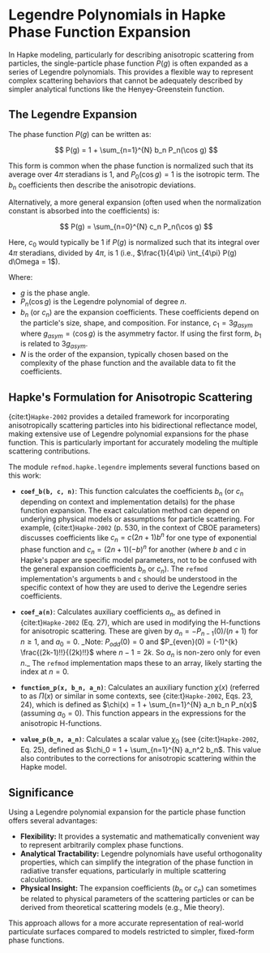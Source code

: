 # Legendre Polynomials in Hapke Phase Function Expansion

In Hapke modeling, particularly for describing anisotropic scattering from particles, the single-particle phase function $P(g)$ is often expanded as a series of Legendre polynomials. This provides a flexible way to represent complex scattering behaviors that cannot be adequately described by simpler analytical functions like the Henyey-Greenstein function.

## The Legendre Expansion

The phase function $P(g)$ can be written as:

$$
P(g) = 1 + \sum_{n=1}^{N} b_n P_n(\cos g)
$$

This form is common when the phase function is normalized such that its average over $4\pi$ steradians is 1, and $P_0(\cos g) = 1$ is the isotropic term. The $b_n$ coefficients then describe the anisotropic deviations.

Alternatively, a more general expansion (often used when the normalization constant is absorbed into the coefficients) is:

$$
P(g) = \sum_{n=0}^{N} c_n P_n(\cos g)
$$

Here, $c_0$ would typically be 1 if $P(g)$ is normalized such that its integral over $4\pi$ steradians, divided by $4\pi$, is 1 (i.e., $\frac{1}{4\pi} \int_{4\pi} P(g) d\Omega = 1$).

Where:

- $g$ is the phase angle.
- $P_n(\cos g)$ is the Legendre polynomial of degree $n$.
- $b_n$ (or $c_n$) are the expansion coefficients. These coefficients depend on the particle's size, shape, and composition. For instance, $c_1 = 3g_{asym}$ where $g_{asym} = \langle \cos g \rangle$ is the asymmetry factor. If using the first form, $b_1$ is related to $3g_{asym}$.
- $N$ is the order of the expansion, typically chosen based on the complexity of the phase function and the available data to fit the coefficients.

## Hapke's Formulation for Anisotropic Scattering

{cite:t}`Hapke-2002` provides a detailed framework for incorporating anisotropically scattering particles into his bidirectional reflectance model, making extensive use of Legendre polynomial expansions for the phase function. This is particularly important for accurately modeling the multiple scattering contributions.

The module `refmod.hapke.legendre` implements several functions based on this work:

- **`coef_b(b, c, n)`**: This function calculates the coefficients $b_n$ (or $c_n$ depending on context and implementation details) for the phase function expansion. The exact calculation method can depend on underlying physical models or assumptions for particle scattering.
  For example, {cite:t}`Hapke-2002` (p. 530, in the context of CBOE parameters) discusses coefficients like $c_n = c(2n+1)b^n$ for one type of exponential phase function and $c_n = (2n+1)(-b)^n$ for another (where $b$ and $c$ in Hapke's paper are specific model parameters, not to be confused with the general expansion coefficients $b_n$ or $c_n$). The `refmod` implementation's arguments `b` and `c` should be understood in the specific context of how they are used to derive the Legendre series coefficients.

- **`coef_a(n)`**: Calculates auxiliary coefficients $a_n$, as defined in {cite:t}`Hapke-2002` (Eq. 27), which are used in modifying the H-functions for anisotropic scattering. These are given by $a_n = -P_{n-1}(0) / (n+1)$ for $n \ge 1$, and $a_0 = 0$.
  _Note: $P_{odd}(0)=0$ and $P_{even}(0) = (-1)^{k} \frac{(2k-1)!!}{(2k)!!}$ where $n-1=2k$. So $a_n$ is non-zero only for even $n$.\_
  The `refmod` implementation maps these to an array, likely starting the index at $n=0$.

- **`function_p(x, b_n, a_n)`**: Calculates an auxiliary function $\chi(x)$ (referred to as $\Pi(x)$ or similar in some contexts, see {cite:t}`Hapke-2002`, Eqs. 23, 24), which is defined as $\chi(x) = 1 + \sum_{n=1}^{N} a_n b_n P_n(x)$ (assuming $a_0=0$). This function appears in the expressions for the anisotropic H-functions.

- **`value_p(b_n, a_n)`**: Calculates a scalar value $\chi_0$ (see {cite:t}`Hapke-2002`, Eq. 25), defined as $\chi_0 = 1 + \sum_{n=1}^{N} a_n^2 b_n$. This value also contributes to the corrections for anisotropic scattering within the Hapke model.

## Significance

Using a Legendre polynomial expansion for the particle phase function offers several advantages:

- **Flexibility:** It provides a systematic and mathematically convenient way to represent arbitrarily complex phase functions.
- **Analytical Tractability:** Legendre polynomials have useful orthogonality properties, which can simplify the integration of the phase function in radiative transfer equations, particularly in multiple scattering calculations.
- **Physical Insight:** The expansion coefficients ($b_n$ or $c_n$) can sometimes be related to physical parameters of the scattering particles or can be derived from theoretical scattering models (e.g., Mie theory).

This approach allows for a more accurate representation of real-world particulate surfaces compared to models restricted to simpler, fixed-form phase functions.
